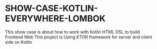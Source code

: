 # SHOW-CASE-KOTLIN-EVERYWHERE-LOMBOK
This show case is about how to work with Kotlin HTML DSL to build Frontend Web
This project is Using KTOR framework for server and client side on Kotlin
